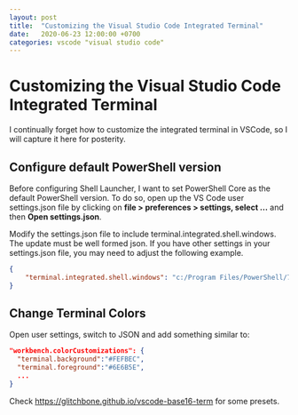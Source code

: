 ```yaml
---
layout: post
title:  "Customizing the Visual Studio Code Integrated Terminal"
date:   2020-06-23 12:00:00 +0700
categories: vscode "visual studio code" 
---
```

# Customizing the Visual Studio Code Integrated Terminal

I continually forget how to customize the integrated terminal in VSCode, so I will capture it here for posterity.

## Configure default PowerShell version

Before configuring Shell Launcher, I want to set PowerShell Core as the default PowerShell version. To do so, open up the VS Code user settings.json file by clicking on **file > preferences > settings, select ...** and then **Open settings.json**.

Modify the settings.json file to include terminal.integrated.shell.windows. The update must be well formed json. If you have other settings in your settings.json file, you may need to adjust the following example.

```json
{
    "terminal.integrated.shell.windows": "c:/Program Files/PowerShell/7/pwsh.exe"
}
```

## Change Terminal Colors

Open user settings, switch to JSON and add something similar to:

```json
"workbench.colorCustomizations": {
  "terminal.background":"#FEFBEC",
  "terminal.foreground":"#6E6B5E",
  ...
}
```

Check <https://glitchbone.github.io/vscode-base16-term> for some presets.

